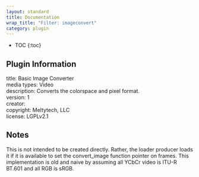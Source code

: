 ```yaml
---
layout: standard
title: Documentation
wrap_title: "Filter: imageconvert"
category: plugin
---
```

* TOC
{:toc}

## Plugin Information

title: Basic Image Converter  
media types:
Video  
description: Converts the colorspace and pixel format.  
version: 1  
creator:   
copyright: Meltytech, LLC  
license: LGPLv2.1  

## Notes

This is not intended to be created directly. Rather, the loader producer loads it if it is available to set the convert_image function pointer on frames. This implementation is old and naive by assuming all YCbCr video is ITU-R BT.601 and all RGB is sRGB.
